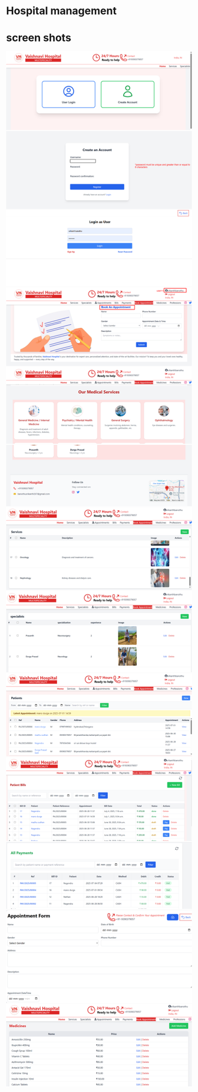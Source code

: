 # Hospital management

# screen shots

<img src="static/images/readme/Homepage.png" alt="Homepage">
<img src="static/images/readme/register.png" alt="Register">
<img src="static/images/readme/login.png" alt="Login">
<img src="static/images/readme/index1.png" alt="Index1">
<img src="static/images/readme/index2.png" alt="Index2">
<img src="static/images/readme/index3.png" alt="Index3">
<img src="static/images/readme/services.png" alt="services">
<img src="static/images/readme/specialists.png" alt="specialists">
<img src="static/images/readme/appointments.png" alt="appointments">
<img src="static/images/readme/bills.png" alt="bills">
<img src="static/images/readme/payments.png" alt="Payments">
<img src="static/images/readme/appointment_form.png" alt="appointment form">
<img src="static/images/readme/medicines.png" alt="medicines">